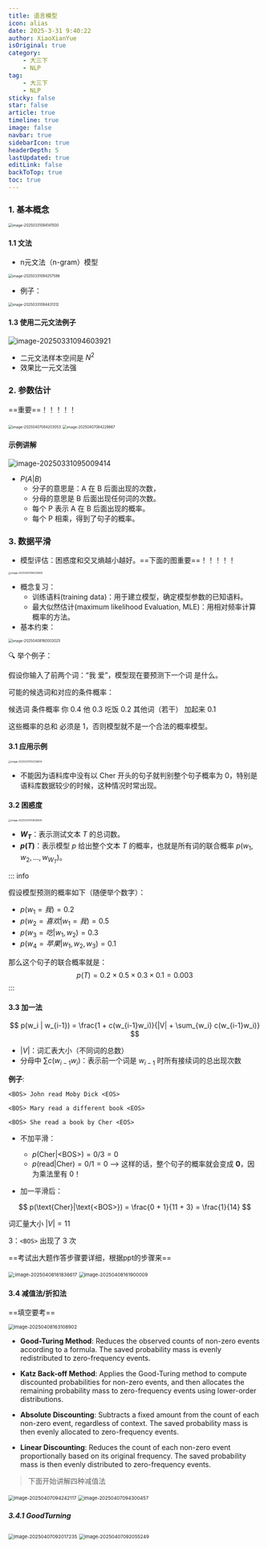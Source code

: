 ```yaml
---
title: 语言模型
icon: alias
date: 2025-3-31 9:40:22
author: XiaoXianYue
isOriginal: true
category: 
    - 大三下
    - NLP
tag:
    - 大三下
    - NLP
sticky: false
star: false
article: true
timeline: true
image: false
navbar: true
sidebarIcon: true
headerDepth: 5
lastUpdated: true
editLink: false
backToTop: true
toc: true
---
```


### 1. 基本概念

<img src="./04.assets/image-20250331094141500.png" alt="image-20250331094141500" style="zoom: 50%;" />

#### 1.1 文法

- n元文法（n-gram）模型

<img src="./04.assets/image-20250331094257586.png" alt="image-20250331094257586" style="zoom:50%;" />

- 例子：

<img src="./04.assets/image-20250331094431312.png" alt="image-20250331094431312" style="zoom:50%;" />



#### 1.3 使用二元文法例子

![image-20250331094603921](./04.assets/image-20250331094603921.png)

- 二元文法样本空间是 $N^2$
- 效果比一元文法强





### 2. 参数估计

==重要==！！！！！

<img src="./04.assets/image-20250407084203053.png" alt="image-20250407084203053" style="zoom:50%;" />

<img src="./04.assets/image-20250407084229867.png" alt="image-20250407084229867" style="zoom: 50%;" />

#### 示例讲解

![image-20250331095009414](./04.assets/image-20250331095009414.png)

- $P(A|B)$ 
    - 分子的意思是：A 在 B 后面出现的次数，
    - 分母的意思是 B 后面出现任何词的次数。
    - 每个 P 表示 A 在 B 后面出现的概率。
    - 每个 P 相乘，得到了句子的概率。



### 3. 数据平滑

- 模型评估：困惑度和交叉熵越小越好。==下面的图重要==！！！！！

<img src="./04.assets/image-20250407084339955.png" alt="image-20250407084339955" style="zoom:33%;" />

- 概念复习：
    - 训练语料(training data)：用于建立模型，确定模型参数的已知语料。
    - 最大似然估计(maximum likelihood Evaluation, MLE)：用相对频率计算概率的方法。
- 基本约束：

<img src="./04.assets/image-20250408160003025.png" alt="image-20250408160003025" style="zoom: 50%;" />

🔍 举个例子：

假设你输入了前两个词：“我 爱”，模型现在要预测下一个词  是什么。

可能的候选词和对应的条件概率：

候选词 	条件概率 
你	0.4
他	0.3
吃饭	0.2
其他词（若干）	加起来 0.1

这些概率的总和 必须是 1，否则模型就不是一个合法的概率模型。

#### 3.1 应用示例

<img src="./04.assets/image-20250331102328604.png" alt="image-20250331102328604" style="zoom: 33%;" />

- 不能因为语料库中没有以 Cher 开头的句子就判别整个句子概率为 0，特别是语料库数据较少的时候，这种情况时常出现。

#### 3.2 困惑度

<img src="./04.assets/image-20250331103838830.png" alt="image-20250331103838830" style="zoom: 33%;" />

- **$W_T$**：表示测试文本 $T$ 的总词数。
- **$p(T)$**：表示模型 $p$ 给出整个文本 $T$ 的概率，也就是所有词的联合概率 $p(w_1, w_2, ..., w_{W_T})$。

::: info

假设模型预测的概率如下（随便举个数字）：

- $p(w_1 = 我) = 0.2$
- $p(w_2 = 喜欢 | w_1 = 我) = 0.5$
- $p(w_3 = 吃 | w_1, w_2) = 0.3$
- $p(w_4 = 苹果 | w_1, w_2, w_3) = 0.1$

那么这个句子的联合概率就是：
$$
p(T) = 0.2 \times 0.5 \times 0.3 \times 0.1 = 0.003
$$
:::



#### 3.3 加一法

$$
p(w_i | w_{i-1}) = \frac{1 + c(w_{i-1}w_i)}{|V| + \sum_{w_i} c(w_{i-1}w_i)}
$$

- $|V|$：词汇表大小（不同词的总数）
- 分母中 $\sum c(w_{i-1}w_i)$：表示前一个词是 $w_{i-1}$ 时所有接续词的总出现次数



**例子**:

`<BOS> John read Moby Dick <EOS>`

`<BOS> Mary read a different book <EOS>`

`<BOS> She read a book by Cher <EOS>`

- 不加平滑：
    - $p(\text{Cher} | \text{<BOS>}) = 0/3 = 0$
    - $p(\text{read} | \text{Cher}) = 0/1 = 0$
         ——> 这样的话，整个句子的概率就会变成 **0**，因为乘法里有 0！

- 加一平滑后：

$$
p(\text{Cher}|\text{<BOS>}) = \frac{0 + 1}{11 + 3} = \frac{1}{14}
$$

词汇量大小 $|V| = 11$ 

$3$：`<BOS>` 出现了 3 次

==考试出大题作答步骤要详细，根据ppt的步骤来==

<img src="./04.assets/image-20250408161836617.png" alt=";image-20250408161836617" style="zoom: 67%;" />

<img src="./04.assets/image-20250408161900009.png" alt="image-20250408161900009" style="zoom: 67%;" />

#### 3.4 减值法/折扣法

==填空要考==

<img src="./04.assets/image-20250408163108902.png" alt="image-20250408163108902" style="zoom: 67%;" />

- **Good-Turing Method**: Reduces the observed counts of non-zero events according to a formula. The saved probability mass is evenly redistributed to zero-frequency events.

- **Katz Back-off Method**: Applies the Good-Turing method to compute discounted probabilities for non-zero events, and then allocates the remaining probability mass to zero-frequency events using lower-order distributions.

- **Absolute Discounting**: Subtracts a fixed amount from the count of each non-zero event, regardless of context. The saved probability mass is then evenly allocated to zero-frequency events.

- **Linear Discounting**: Reduces the count of each non-zero event proportionally based on its original frequency. The saved probability mass is then evenly distributed to zero-frequency events.





> 下面开始讲解四种减值法

<img src="./04.assets/image-20250407094242117.png" alt="image-20250407094242117" style="zoom: 67%;" />

<img src="./04.assets/image-20250407094300457.png" alt="image-20250407094300457" style="zoom: 67%;" />

##### 3.4.1 GoodTurning

<img src="./04.assets/image-20250407092017235.png" alt="image-20250407092017235" style="zoom: 67%;" />



<img src="./04.assets/image-20250407092055249.png" alt="image-20250407092055249" style="zoom: 67%;" />

























